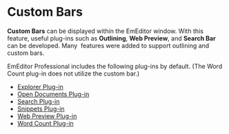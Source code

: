 # Custom Bars

**Custom Bars** can be displayed within the EmEditor window. With this feature, useful plug-ins such as **Outlining**, **Web Preview**, and **Search Bar** can be developed. Many  features were added to support outlining and custom
bars.

EmEditor Professional includes the following plug-ins by default. (The Word Count plug-in does not utilize the custom bar.)

- [Explorer Plug-in](../howto/plugin/plugin_explorer)
- [Open Documents Plug-in](../howto/plugin/plugin_opendocuments)
- [Search Plug-in](../howto/plugin/plugin_search)
- [Snippets Plug-in](../howto/plugin/plugin_snippets)
- [Web Preview Plug-in](../howto/plugin/plugin_webpreview)
- [Word Count Plug-in](../howto/plugin/plugin_wordcount)